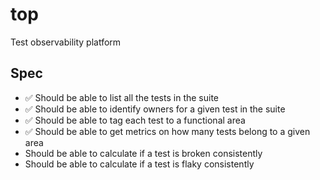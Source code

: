 # top

Test observability platform

## Spec

- ✅ Should be able to list all the tests in the suite
- ✅ Should be able to identify owners for a given test in the suite
- ✅ Should be able to tag each test to a functional area
- ✅ Should be able to get metrics on how many tests belong to a given area
- Should be able to calculate if a test is broken consistently
- Should be able to calculate if a test is flaky consistently

